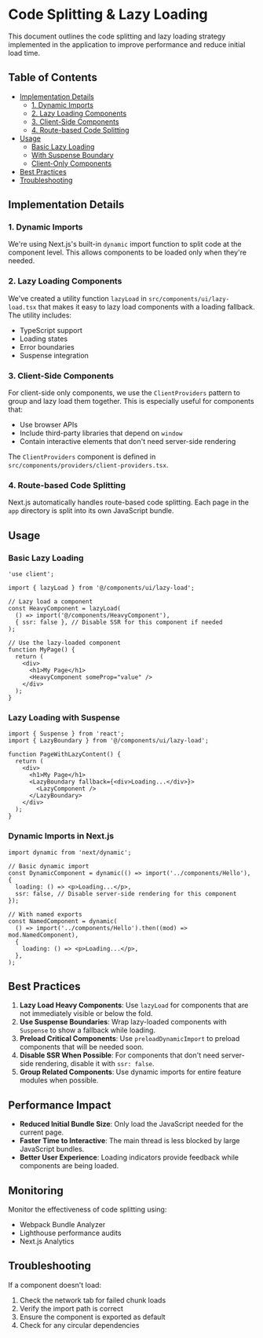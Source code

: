 # Code Splitting & Lazy Loading

This document outlines the code splitting and lazy loading strategy implemented in the application to improve performance and reduce initial load time.

## Table of Contents

- [Implementation Details](#implementation-details)
  - [1. Dynamic Imports](#1-dynamic-imports)
  - [2. Lazy Loading Components](#2-lazy-loading-components)
  - [3. Client-Side Components](#3-client-side-components)
  - [4. Route-based Code Splitting](#4-route-based-code-splitting)
- [Usage](#usage)
  - [Basic Lazy Loading](#basic-lazy-loading)
  - [With Suspense Boundary](#with-suspense-boundary)
  - [Client-Only Components](#client-only-components)
- [Best Practices](#best-practices)
- [Troubleshooting](#troubleshooting)

## Implementation Details

### 1. Dynamic Imports

We're using Next.js's built-in `dynamic` import function to split code at the component level. This allows components to be loaded only when they're needed.

### 2. Lazy Loading Components

We've created a utility function `lazyLoad` in `src/components/ui/lazy-load.tsx` that makes it easy to lazy load components with a loading fallback. The utility includes:

- TypeScript support
- Loading states
- Error boundaries
- Suspense integration

### 3. Client-Side Components

For client-side only components, we use the `ClientProviders` pattern to group and lazy load them together. This is especially useful for components that:

- Use browser APIs
- Include third-party libraries that depend on `window`
- Contain interactive elements that don't need server-side rendering

The `ClientProviders` component is defined in `src/components/providers/client-providers.tsx`.

### 4. Route-based Code Splitting

Next.js automatically handles route-based code splitting. Each page in the `app` directory is split into its own JavaScript bundle.

## Usage

### Basic Lazy Loading

```tsx
'use client';

import { lazyLoad } from '@/components/ui/lazy-load';

// Lazy load a component
const HeavyComponent = lazyLoad(
  () => import('@/components/HeavyComponent'),
  { ssr: false }, // Disable SSR for this component if needed
);

// Use the lazy-loaded component
function MyPage() {
  return (
    <div>
      <h1>My Page</h1>
      <HeavyComponent someProp="value" />
    </div>
  );
}
```

### Lazy Loading with Suspense

```tsx
import { Suspense } from 'react';
import { LazyBoundary } from '@/components/ui/lazy-load';

function PageWithLazyContent() {
  return (
    <div>
      <h1>My Page</h1>
      <LazyBoundary fallback={<div>Loading...</div>}>
        <LazyComponent />
      </LazyBoundary>
    </div>
  );
}
```

### Dynamic Imports in Next.js

```tsx
import dynamic from 'next/dynamic';

// Basic dynamic import
const DynamicComponent = dynamic(() => import('../components/Hello'), {
  loading: () => <p>Loading...</p>,
  ssr: false, // Disable server-side rendering for this component
});

// With named exports
const NamedComponent = dynamic(
  () => import('../components/Hello').then((mod) => mod.NamedComponent),
  {
    loading: () => <p>Loading...</p>,
  },
);
```

## Best Practices

1. **Lazy Load Heavy Components**: Use `lazyLoad` for components that are not immediately visible or below the fold.
2. **Use Suspense Boundaries**: Wrap lazy-loaded components with `Suspense` to show a fallback while loading.
3. **Preload Critical Components**: Use `preloadDynamicImport` to preload components that will be needed soon.
4. **Disable SSR When Possible**: For components that don't need server-side rendering, disable it with `ssr: false`.
5. **Group Related Components**: Use dynamic imports for entire feature modules when possible.

## Performance Impact

- **Reduced Initial Bundle Size**: Only load the JavaScript needed for the current page.
- **Faster Time to Interactive**: The main thread is less blocked by large JavaScript bundles.
- **Better User Experience**: Loading indicators provide feedback while components are being loaded.

## Monitoring

Monitor the effectiveness of code splitting using:

- Webpack Bundle Analyzer
- Lighthouse performance audits
- Next.js Analytics

## Troubleshooting

If a component doesn't load:

1. Check the network tab for failed chunk loads
2. Verify the import path is correct
3. Ensure the component is exported as default
4. Check for any circular dependencies
